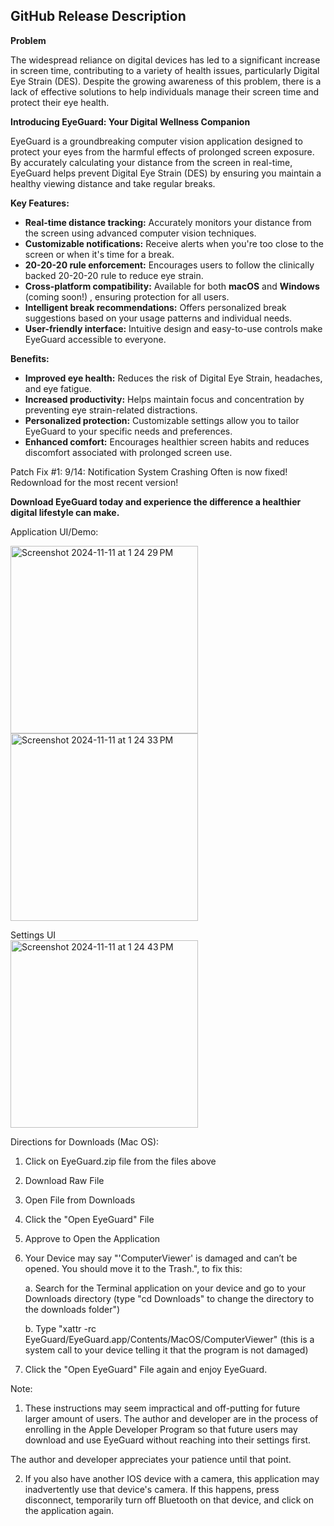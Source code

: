 ## **GitHub Release Description**

**Problem**

The widespread reliance on digital devices has led to a significant increase in screen time, contributing to a variety of health issues, particularly Digital Eye Strain (DES). Despite the growing awareness of this problem, there is a lack of effective solutions to help individuals manage their screen time and protect their eye health.

**Introducing EyeGuard: Your Digital Wellness Companion**

EyeGuard is a groundbreaking computer vision application designed to protect your eyes from the harmful effects of prolonged screen exposure. By accurately calculating your distance from the screen in real-time, EyeGuard helps prevent Digital Eye Strain (DES) by ensuring you maintain a healthy viewing distance and take regular breaks.

**Key Features:**

* **Real-time distance tracking:** Accurately monitors your distance from the screen using advanced computer vision techniques.
* **Customizable notifications:** Receive alerts when you're too close to the screen or when it's time for a break.
* **20-20-20 rule enforcement:** Encourages users to follow the clinically backed 20-20-20 rule to reduce eye strain.
* **Cross-platform compatibility:** Available for both **macOS** and **Windows** (coming soon!) , ensuring protection for all users.
* **Intelligent break recommendations:** Offers personalized break suggestions based on your usage patterns and individual needs.
* **User-friendly interface:** Intuitive design and easy-to-use controls make EyeGuard accessible to everyone.

**Benefits:**

* **Improved eye health:** Reduces the risk of Digital Eye Strain, headaches, and eye fatigue.
* **Increased productivity:** Helps maintain focus and concentration by preventing eye strain-related distractions.
* **Personalized protection:** Customizable settings allow you to tailor EyeGuard to your specific needs and preferences.
* **Enhanced comfort:** Encourages healthier screen habits and reduces discomfort associated with prolonged screen use.

Patch Fix #1:
9/14: Notification System Crashing Often is now fixed! Redownload for the most recent version!

**Download EyeGuard today and experience the difference a healthier digital lifestyle can make.**

Application UI/Demo:

<img width="300" alt="Screenshot 2024-11-11 at 1 24 29 PM" src="https://github.com/user-attachments/assets/b25b9d77-0e28-468c-bdcd-3bb7629d5861">
<img width="300" alt="Screenshot 2024-11-11 at 1 24 33 PM" src="https://github.com/user-attachments/assets/f780e4e0-eff3-44ff-b349-7c9980b79251">

Settings UI
<br/>
<img width="300" alt="Screenshot 2024-11-11 at 1 24 43 PM" src="https://github.com/user-attachments/assets/e87552b4-aa9b-4e34-bea5-7d546ba8c00c">

Directions for Downloads (Mac OS):

1. Click on EyeGuard.zip file from the files above
2. Download Raw File
3. Open File from Downloads
4. Click the "Open EyeGuard" File
5. Approve to Open the Application
6. Your Device may say "'ComputerViewer' is damaged and can’t be opened. You should move it to the Trash.", to fix this:
   
   a. Search for the Terminal application on your device and go to your Downloads directory (type "cd Downloads" to change the directory to the downloads folder")
   
   b. Type "xattr -rc EyeGuard/EyeGuard.app/Contents/MacOS/ComputerViewer" (this is a system call to your device telling it that the program is not damaged)
8. Click the "Open EyeGuard" File again and enjoy EyeGuard.

Note: 

1. These instructions may seem impractical and off-putting for future larger amount of users. The author and developer are in the process of enrolling in the Apple Developer Program so that future users may download and use EyeGuard without reaching into their settings first. 

The author and developer appreciates your patience until that point.

2. If you also have another IOS device with a camera, this application may inadvertently use that device's camera. If this happens, press disconnect, temporarily turn off Bluetooth on that device, and click on the application again.  

